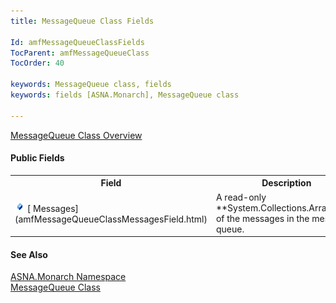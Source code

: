 ```yaml
---
title: MessageQueue Class Fields

Id: amfMessageQueueClassFields
TocParent: amfMessageQueueClass
TocOrder: 40

keywords: MessageQueue class, fields
keywords: fields [ASNA.Monarch], MessageQueue class

---
```


[ MessageQueue Class Overview](amfMessageQueueClass.html) 

#### Public Fields
<table class="mytable" cellspacing="0" cellpadding="4" width="90%">
          <colgroup>
            <col width="20%" />
            <col width="70%" />
          </colgroup>
          <tr>
            <th>Field</th>
            <th>Description</th>
          </tr>
          <tr>
            <td><img height="16" alt="public field" src="Images/Field.bmp" width="16" border="0" />
              [
              Messages](amfMessageQueueClassMessagesField.html)
            </td>
            <td>A read-only 
 **System.Collections.ArrayList**  of the
            messages in the message queue.</td>
          </tr>
</table>

#### See Also
[ASNA.Monarch Namespace](amfMonarchNamespace.html) <br /> [MessageQueue Class](amfMessageQueueClass.html)
